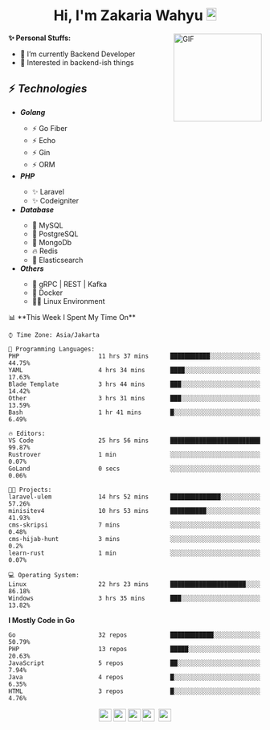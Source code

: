<h1 align="center">Hi, I'm Zakaria Wahyu <img src="https://github.com/TheDudeThatCode/TheDudeThatCode/blob/master/Assets/Hi.gif" width="20px" height="25px"></h1>

<img align="right" alt="GIF" height="175px" src="https://www.nayakapratama.co.id/wp-content/uploads/2019/07/Website-Maintenance.gif" />

**✨ Personal Stuffs:**
- 🔭 I’m currently Backend Developer
- 🌱 Interested in backend-ish things

<h2>⚡ <i>Technologies</i></h2>
<ul>
<li><strong><i>Golang</i></strong></li>
  <ul>
    <li>⚡ Go Fiber</li>
    <li>⚡ Echo</li>
    <li>⚡ Gin</li>
    <li>⚡ ORM</li>
  </ul>
<li><strong><i>PHP</i></strong></li>
  <ul>
    <li>✨ Laravel</li>
    <li>✨ Codeigniter</li>
  </ul>
<li><strong><i>Database</i></strong></li>
  <ul>
    <li>🐬 MySQL</li>
    <li>🐘 PostgreSQL</li>
    <li>🍃 MongoDb</li>
    <li>🔥 Redis</li>
    <li>🔎 Elasticsearch</li>
  </ul>
  <li><strong><i>Others</i></strong></li>
  <ul>
    <li>💫 gRPC | REST | Kafka</li>
    <li>🐳 Docker</li>
    <li>👨‍💻 Linux Environment</li>
  </ul>
</ul>
<!--START_SECTION:waka-->
📊 **This Week I Spent My Time On** 

```text
⌚︎ Time Zone: Asia/Jakarta

💬 Programming Languages: 
PHP                      11 hrs 37 mins      ███████████░░░░░░░░░░░░░░   44.75% 
YAML                     4 hrs 34 mins       ████░░░░░░░░░░░░░░░░░░░░░   17.63% 
Blade Template           3 hrs 44 mins       ███░░░░░░░░░░░░░░░░░░░░░░   14.42% 
Other                    3 hrs 31 mins       ███░░░░░░░░░░░░░░░░░░░░░░   13.59% 
Bash                     1 hr 41 mins        █░░░░░░░░░░░░░░░░░░░░░░░░   6.49%

🔥 Editors: 
VS Code                  25 hrs 56 mins      █████████████████████████   99.87% 
Rustrover                1 min               ░░░░░░░░░░░░░░░░░░░░░░░░░   0.07% 
GoLand                   0 secs              ░░░░░░░░░░░░░░░░░░░░░░░░░   0.06%

🐱‍💻 Projects: 
laravel-ulem             14 hrs 52 mins      ██████████████░░░░░░░░░░░   57.26% 
minisitev4               10 hrs 53 mins      ██████████░░░░░░░░░░░░░░░   41.93% 
cms-skripsi              7 mins              ░░░░░░░░░░░░░░░░░░░░░░░░░   0.48% 
cms-hijab-hunt           3 mins              ░░░░░░░░░░░░░░░░░░░░░░░░░   0.2% 
learn-rust               1 min               ░░░░░░░░░░░░░░░░░░░░░░░░░   0.07%

💻 Operating System: 
Linux                    22 hrs 23 mins      █████████████████████░░░░   86.18% 
Windows                  3 hrs 35 mins       ███░░░░░░░░░░░░░░░░░░░░░░   13.82%

```

**I Mostly Code in Go** 

```text
Go                       32 repos            ████████████░░░░░░░░░░░░░   50.79% 
PHP                      13 repos            █████░░░░░░░░░░░░░░░░░░░░   20.63% 
JavaScript               5 repos             ██░░░░░░░░░░░░░░░░░░░░░░░   7.94% 
Java                     4 repos             █░░░░░░░░░░░░░░░░░░░░░░░░   6.35% 
HTML                     3 repos             █░░░░░░░░░░░░░░░░░░░░░░░░   4.76%

```



<!--END_SECTION:waka-->

<p align="center">
<a href="https://www.linkedin.com/in/zakariawahyu" target="_blank"><img src="https://img.shields.io/badge/linkedin-%230077B5.svg?&style=for-the-badge&logo=linkedin&logoColor=white" height=25></a>
<a href="https://medium.com/@zakariawahyu" target="_blank"><img src="https://img.shields.io/badge/Medium-12100E?style=for-the-badge&logo=medium&logoColor=white" height=25></a>
<a href="https://medium.com/@zakariawahyu" target="_blank"><img src="https://img.shields.io/badge/Portfolio-2300843e?style=for-the-badge&logo=About.me&logoColor=white" height=25></a>
<a href="https://www.twitter.com/_zakariawahyu" target="_blank"><img src="https://img.shields.io/badge/twitter-%231DA1F2.svg?&style=for-the-badge&logo=twitter&logoColor=white" height=25></a> 
<a href="https://www.instagram.com/_zakariawahyu" target="_blank"><img src="https://img.shields.io/badge/instagram-%23E4405F.svg?&style=for-the-badge&logo=instagram&logoColor=white" height=25></a>

